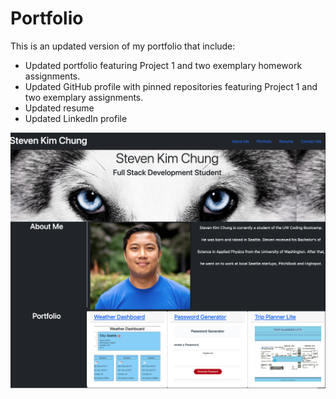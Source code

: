 # Portfolio

This is an updated version of my portfolio that include:
- Updated portfolio featuring Project 1 and two exemplary homework assignments.
- Updated GitHub profile with pinned repositories featuring Project 1 and two exemplary assignments.
- Updated resume
- Updated LinkedIn profile

![portfolio image](images/PortfolioImage.png)